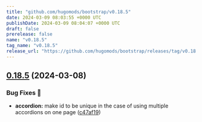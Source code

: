 ```yaml
---
title: "github.com/hugomods/bootstrap/v0.18.5"
date: 2024-03-09 08:03:55 +0000 UTC
publishDate: 2024-03-09 08:04:07 +0000 UTC
draft: false
prerelease: false
name: "v0.18.5"
tag_name: "v0.18.5"
release_url: "https://github.com/hugomods/bootstrap/releases/tag/v0.18.5"
---
```


## [0.18.5](https://github.com/hugomods/bootstrap/compare/v0.18.4...v0.18.5) (2024-03-08)


### Bug Fixes 🐞

* **accordion:** make id to be unique in the case of using multiple accordions on one page ([c47af19](https://github.com/hugomods/bootstrap/commit/c47af190de1d8de1252a8105c50773214eee8b95))
